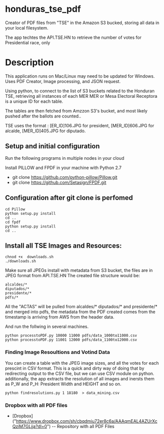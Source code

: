 # honduras_tse_pdf

Creator of PDF files from "TSE" in the Amazon S3 bucked, storing all data in your local filesystem.

The app techtes the API.TSE.HN to retrieve the number of votes for Presidential race, only


# Description

This application runs on Mac/Linux may need to be updated for Windows. Uses PDF Creator, Image processing, 
and JSON request. 

Using python, to connect to the list of S3 buckets related to the Honduran TSE, retrieving all instances of each MER
MER or Mesa Electoral Receptora is a unique ID for each table.

The tables are then fetched from Amzzon S3's bucket, and most likely pushed after the ballots are counted..

TSE uses the format : [ER_ID]106.JPG for president, [MER_ID]606.JPG for alcalde, [MER_ID]405.JPG for diputado. 

## Setup and initial configuration
Run the following programs in multiple nodes in your cloud 

Install PILLOW and FPDF in your machine with Python 2.7
* git clone https://github.com/python-pillow/Pillow.git
* git clone https://github.com/Setasign/FPDF.git

## Configuration after git clone is perfomed
```
cd Pillow 
python setup.py install
cd ..
cd fpdf
python setup.py install
cd ..
```

## Install all TSE Images and  Resources:
```
chnod +x  downloads.sh 
./downloads.sh
```

Make sure all JPEGs install with metadata from S3 bucket, the files are in JPEG format from API.TSE.HN The created file structure would be:

```
alcaldes/*
diputados/*
presidente/*
pdfs/*
```

All the "ACTAS" will be pulled from alcaldes/* diputados/* and presidente/* and merged into pdfs, the metadata from the PDF created
comes from the timestamp is arriving from AWS from the header data.


And run the follwing in several machines. 
```
python processtoPDF.py 10000 11000 pdfs/data_1000to11000.csv 
python processtoPDF.py 11001 12000 pdfs/data_1100to12000.csv 
```

### Finding Image Resoultions and Votind Data

You can  create a table with the JPEG image sizes, and all the votes for each prescint in CSV format.
This is a quick and dirty way of doing that by redirecting output to the CSV file, but we can use CSV module on python.
additionally, the app extracts the resolution of all images and inersts them as P_W and P_H: President Width and HEIGHT
and so on. 

```
python findresolutions.py 1 18180  > data_mining.csv
```
 
### Dropbox with all PDF files

* [Dropbox] ("https://www.dropbox.com/sh/cbqdmiu72er8c6a/AAAqmEAL4AZUrXcQziM7GLjja?dl=0") -- Repository with all PDF Files
